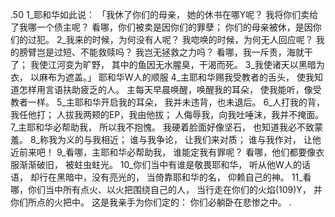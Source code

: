 .50 
1_耶和华如此说： 
「我休了你们的母亲， 
她的休书在哪Y呢？ 
我将你们卖给了我哪一个债主呢？ 
看哪，你们被卖是因你们的罪孽； 
你们的母亲被休，是因你们的过犯。 
2_我来的时候，为何没有人呢？ 
我唿唤的时候，为何无人回应呢？ 
我的膀臂岂是过短、不能救赎吗？ 
我岂无拯救之力吗？ 
看哪，我一斥责，海就干了； 
我使江河变为旷野， 
其中的鱼因无水腥臭，干渴而死。 
3_我使诸天以黑暗为衣， 
以麻布为遮盖。」 
耶和华W人的顺服 
4_主耶和华赐我受教者的舌头， 
使我知道怎样用言语扶助疲乏的人。 
主每天早晨唤醒，唤醒我的耳朵， 
使我能听，像受教者一样。 
5_主耶和华开启我的耳朵， 
我并未违背，也未退后。 
6_人打我的背，我任他打； 
人拔我两颊的EP，我由他拔； 
人侮辱我，向我吐唾沫，我并不掩面。 
7_主耶和华必帮助我， 
所以我不抱愧。 
我硬着脸面好像坚石， 
也知道我必不致蒙羞。 
8_称我为义的与我相近； 
谁与我争论， 
让我们来对质； 
谁与我作对， 
让他近前来吧！ 
9_看哪，主耶和华必帮助我， 
谁能定我有罪呢？ 
看哪，他们都要像衣服渐渐破旧， 
被蛀虫蛀光。 
10_你们当中有谁是敬畏耶和华， 
听从他W人的话语， 
却行在黑暗中，没有亮光的， 
当倚靠耶和华的名， 
仰赖自己的神。 
11_看哪，你们当中所有点火、以火把围绕自己的人， 
当行走在你们的火焰(109)Y， 
并你们所点的火把中。 
这是我亲手为你们定的： 
你们必躺卧在悲惨之中。 
.